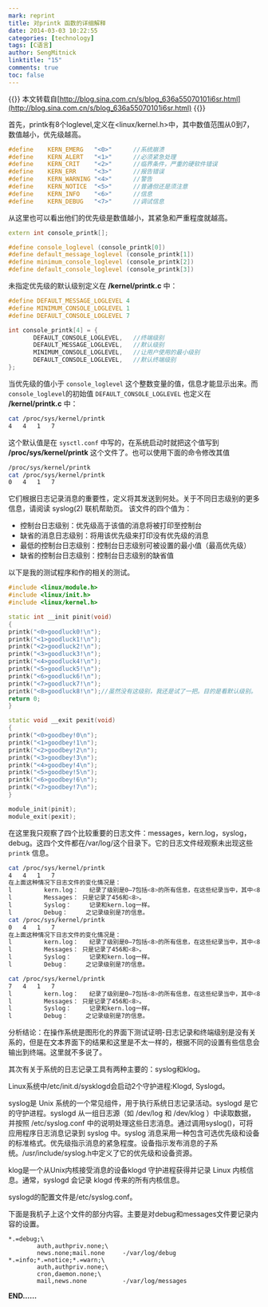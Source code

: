```yaml
---
mark: reprint
title: 对printk 函数的详细解释
date: 2014-03-03 10:22:55
categories: [technology]
tags: [C语言]
author: SengMitnick
linktitle: "15"
comments: true
toc: false
---
```


{{<note type="info">}}
本文转载自[http://blog.sina.com.cn/s/blog_636a55070101i6sr.html](http://blog.sina.com.cn/s/blog_636a55070101i6sr.html)
{{</note>}}

首先，printk有8个loglevel,定义在<linux/kernel.h>中，其中数值范围从0到7，数值越小，优先级越高。

~~~ cpp
#define    KERN_EMERG   "<0>"      //系统崩溃
#define    KERN_ALERT   "<1>"      //必须紧急处理
#define    KERN_CRIT    "<2>"      //临界条件，严重的硬软件错误
#define    KERN_ERR     "<3>"      //报告错误
#define    KERN_WARNING "<4>"      //警告
#define    KERN_NOTICE  "<5>"      //普通但还是须注意
#define    KERN_INFO    "<6>"      //信息
#define    KERN_DEBUG   "<7>"      //调试信息
~~~

从这里也可以看出他们的优先级是数值越小，其紧急和严重程度就越高。
<!--more-->

~~~ cpp
extern int console_printk[];

#define console_loglevel (console_printk[0])
#define default_message_loglevel (console_printk[1])
#define minimum_console_loglevel (console_printk[2])
#define default_console_loglevel (console_printk[3])
~~~
未指定优先级的默认级别定义在 **/kernel/printk.c** 中：
~~~ cpp
#define DEFAULT_MESSAGE_LOGLEVEL 4
#define MINIMUM_CONSOLE_LOGLEVEL 1
#define DEFAULT_CONSOLE_LOGLEVEL 7

int console_printk[4] = {
       DEFAULT_CONSOLE_LOGLEVEL,   //终端级别
       DEFAULT_MESSAGE_LOGLEVEL,   //默认级别
       MINIMUM_CONSOLE_LOGLEVEL,   //让用户使用的最小级别
       DEFAULT_CONSOLE_LOGLEVEL,   //默认终端级别
};
~~~

当优先级的值小于 `console_loglevel` 这个整数变量的值，信息才能显示出来。而 `console_loglevel`的初始值 `DEFAULT_CONSOLE_LOGLEVEL` 也定义在 **/kernel/printk.c** 中：

~~~ bash
cat /proc/sys/kernel/printk
4   4   1   7
~~~

这个默认值是在 `sysctl.conf` 中写的，在系统启动时就把这个值写到 **/proc/sys/kernel/printk** 这个文件了。也可以使用下面的命令修改其值
~~~ bash
/proc/sys/kernel/printk
cat /proc/sys/kernel/printk
0   4   1   7
~~~

它们根据日志记录消息的重要性，定义将其发送到何处。关于不同日志级别的更多信息，请阅读 syslog(2) 联机帮助页。
该文件的四个值为：
* 控制台日志级别：优先级高于该值的消息将被打印至控制台
* 缺省的消息日志级别：将用该优先级来打印没有优先级的消息
* 最低的控制台日志级别：控制台日志级别可被设置的最小值（最高优先级）
* 缺省的控制台日志级别：控制台日志级别的缺省值

以下是我的测试程序和作的相关的测试。
~~~ cpp
#include <linux/module.h>
#include <linux/init.h>
#include <linux/kernel.h>

static int __init pinit(void)
{
printk("<0>goodluck0!\n");
printk("<1>goodluck1!\n");
printk("<2>goodluck2!\n");
printk("<3>goodluck3!\n");
printk("<4>goodluck4!\n");
printk("<5>goodluck5!\n");
printk("<6>goodluck6!\n");
printk("<7>goodluck7!\n");
printk("<8>goodluck8!\n");//虽然没有这级别，我还是试了一把。目的是看默认级别。
return 0;
}

static void __exit pexit(void)
{
printk("<0>goodbey!0\n");
printk("<1>goodbey!1\n");
printk("<2>goodbey!2\n");
printk("<3>goodbey!3\n");
printk("<4>goodbey!4\n");
printk("<5>goodbey!5\n");
printk("<6>goodbey!6\n");
printk("<7>goodbey!7\n");
}

module_init(pinit);
module_exit(pexit);
~~~

在这里我只观察了四个比较重要的日志文件：messages，kern.log，syslog，debug。这四个文件都在/var/log/这个目录下。它的日志文件经观察未出现这些 `printk` 信息。
~~~ bash
cat /proc/sys/kernel/printk
4   4   1   7
在上面这种情况下日志文件的变化情况是：
l         kern.log：   纪录了级别是0—7包括<8>的所有信息，在这些纪录当中，其中<8>的纪录是这样的。<8>goodluck8!
l         Messages： 只是记录了456和<8>。
l         Syslog：     记录和kern.log一样。
l         Debug：     之记录级别是7的信息。
cat /proc/sys/kernel/printk
0   4   1   7
在上面这种情况下日志文件的变化情况是：
l         kern.log：   纪录了级别是0—7包括<8>的所有信息，在这些纪录当中，其中<8>的纪录是这样的。<8>goodluck8!
l         Messages： 只是记录了456和<8>。
l         Syslog：     记录和kern.log一样。
l         Debug：     之记录级别是7的信息。

cat /proc/sys/kernel/printk
7   4   1   7
l         kern.log：   纪录了级别是0—7包括<8>的所有信息，在这些纪录当中，其中<8>的纪录是这样的。<8>goodluck8!
l         Messages： 只是记录了456和<8>。
l         Syslog：     记录和kern.log一样。
l         Debug：     之记录级别是7的信息。
~~~
分析结论：在操作系统是图形化的界面下测试证明-日志记录和终端级别是没有关系的，但是在文本界面下的结果和这里是不太一样的，根据不同的设置有些信息会输出到终端。这里就不多说了。

其次有关于系统的日志记录工具有两种主要的：syslog和klog。

Linux系统中/etc/init.d/sysklogd会启动2个守护进程:Klogd, Syslogd。

syslog是 Unix 系统的一个常见组件，用于执行系统日志记录活动。syslogd 是它的守护进程。syslogd 从一组日志源（如 /dev/log 和 /dev/klog ）中读取数据，并按照 /etc/syslog.conf 中的说明处理这些日志消息。通过调用syslog()，可将应用程序日志消息记录到 syslog 中。syslog 消息采用一种包含可选优先级和设备的标准格式。优先级指示消息的紧急程度。设备指示发布消息的子系统。/usr/include/syslog.h中定义了它的优先级和设备资源。

klog是一个从Unix内核接受消息的设备klogd 守护进程获得并记录 Linux 内核信息。通常，syslogd 会记录 klogd 传来的所有内核信息。


syslogd的配置文件是/etc/syslog.conf。

下面是我机子上这个文件的部分内容。主要是对debug和messages文件要记录内容的设置。
~~~ shell
*.=debug;\
        auth,authpriv.none;\
        news.none;mail.none     -/var/log/debug
*.=info;*.=notice;*.=warn;\
        auth,authpriv.none;\
        cron,daemon.none;\
        mail,news.none          -/var/log/messages
~~~

**END……**